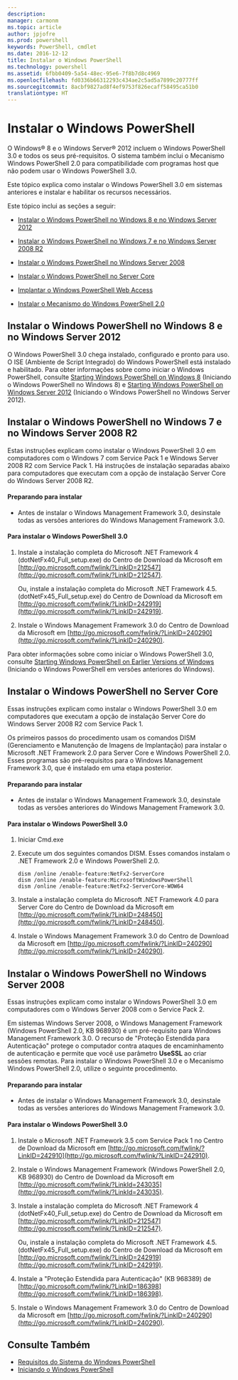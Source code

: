 ```yaml
---
description: 
manager: carmonm
ms.topic: article
author: jpjofre
ms.prod: powershell
keywords: PowerShell, cmdlet
ms.date: 2016-12-12
title: Instalar o Windows PowerShell
ms.technology: powershell
ms.assetid: 6fbb0409-5a54-48ec-95e6-7f8b7d8c4969
ms.openlocfilehash: fd0336b66312293c434ae2c5ad5a7899c20777ff
ms.sourcegitcommit: 8acbf9827ad8f4ef9753f826ecaff58495ca51b0
translationtype: HT
---
```

# <a name="installing-windows-powershell"></a>Instalar o Windows PowerShell
O Windows® 8 e o Windows Server® 2012 incluem o Windows PowerShell 3.0 e todos os seus pré-requisitos. O sistema também inclui o Mecanismo Windows PowerShell 2.0 para compatibilidade com programas host que não podem usar o Windows PowerShell 3.0.

Este tópico explica como instalar o Windows PowerShell 3.0 em sistemas anteriores e instalar e habilitar os recursos necessários.

Este tópico inclui as seções a seguir:

-   [Instalar o Windows PowerShell no Windows 8 e no Windows Server 2012](Installing-Windows-PowerShell.md#BKMK_InstallingOnWindows8andWindowsServer2012)

-   [Instalar o Windows PowerShell no Windows 7 e no Windows Server 2008 R2](Installing-Windows-PowerShell.md#BKMK_InstallingOnWindows7andWindowsServer2008R2)

-   [Instalar o Windows PowerShell no Windows Server 2008](Installing-Windows-PowerShell.md#BKMK_InstallingOnWindowsServer2008LH)

-   [Instalar o Windows PowerShell no Server Core](Installing-Windows-PowerShell.md#BKMK_InstallingOnServerCore)

-   [Implantar o Windows PowerShell Web Access](https://technet.microsoft.com/en-us/library/639d0eff-98a3-4124-b52c-26921ebd98b0)

-   [Instalar o Mecanismo do Windows PowerShell 2.0](Installing-the-Windows-PowerShell-2.0-Engine.md)

## <a name="a-namebkmkinstallingonwindows8andwindowsserver2012ainstalling-windows-powershell-on-windows-8-and-windows-server-2012"></a><a name="BKMK_InstallingOnWindows8andWindowsServer2012"></a>Instalar o Windows PowerShell no Windows 8 e no Windows Server 2012
O Windows PowerShell 3.0 chega instalado, configurado e pronto para uso. O ISE (Ambiente de Script Integrado) do Windows PowerShell está instalado e habilitado. Para obter informações sobre como iniciar o Windows PowerShell, consulte [Starting Windows PowerShell on Windows 8](https://technet.microsoft.com/en-us/library/d7be1668-8617-4890-ad90-dd9765fbd2c3) (Iniciando o Windows PowerShell no Windows 8) e [Starting Windows PowerShell on Windows Server 2012](https://technet.microsoft.com/library/hh831491.aspx#BKMK_powershell) (Iniciando o Windows PowerShell no Windows Server 2012).

## <a name="a-namebkmkinstallingonwindows7andwindowsserver2008r2ainstalling-windows-powershell-on-windows-7-and-windows-server-2008-r2"></a><a name="BKMK_InstallingOnWindows7andWindowsServer2008R2"></a>Instalar o Windows PowerShell no Windows 7 e no Windows Server 2008 R2
Estas instruções explicam como instalar o Windows PowerShell 3.0 em computadores com o Windows 7 com Service Pack 1 e Windows Server 2008 R2 com Service Pack 1. Há instruções de instalação separadas abaixo para computadores que executam com a opção de instalação Server Core do Windows Server 2008 R2.

#### <a name="getting-ready-to-install"></a>Preparando para instalar

-   Antes de instalar o Windows Management Framework 3.0, desinstale todas as versões anteriores do Windows Management Framework 3.0.

#### <a name="to-install-windows-powershell-30"></a>Para instalar o Windows PowerShell 3.0

1.  Instale a instalação completa do Microsoft .NET Framework 4 (dotNetFx40_Full_setup.exe) do Centro de Download da Microsoft em [http://go.microsoft.com/fwlink/?LinkID=212547](http://go.microsoft.com/fwlink/?LinkID=212547).

    Ou, instale a instalação completa do Microsoft .NET Framework 4.5.(dotNetFx45_Full_setup.exe) do Centro de Download da Microsoft em [http://go.microsoft.com/fwlink/?LinkID=242919](http://go.microsoft.com/fwlink/?LinkID=242919).

2.  Instale o Windows Management Framework 3.0 do Centro de Download da Microsoft em [http://go.microsoft.com/fwlink/?LinkID=240290](http://go.microsoft.com/fwlink/?LinkID=240290).

Para obter informações sobre como iniciar o Windows PowerShell 3.0, consulte [Starting Windows PowerShell on Earlier Versions of Windows](Starting-Windows-PowerShell-on-Earlier-Versions-of-Windows.md) (Iniciando o Windows PowerShell em versões anteriores do Windows).

## <a name="a-namebkmkinstallingonservercoreainstalling-windows-powershell-on-server-core"></a><a name="BKMK_InstallingOnServerCore"></a>Instalar o Windows PowerShell no Server Core
Essas instruções explicam como instalar o Windows PowerShell 3.0 em computadores que executam a opção de instalação Server Core do Windows Server 2008 R2 com Service Pack 1.

Os primeiros passos do procedimento usam os comandos DISM (Gerenciamento e Manutenção de Imagens de Implantação) para instalar o Microsoft .NET Framework 2.0 para Server Core e Windows PowerShell 2.0. Esses programas são pré-requisitos para o Windows Management Framework 3.0, que é instalado em uma etapa posterior.

#### <a name="getting-ready-to-install"></a>Preparando para instalar

-   Antes de instalar o Windows Management Framework 3.0, desinstale todas as versões anteriores do Windows Management Framework 3.0.

#### <a name="to-install-windows-powershell-30"></a>Para instalar o Windows PowerShell 3.0

1.  Iniciar Cmd.exe

2.  Execute um dos seguintes comandos DISM. Esses comandos instalam o .NET Framework 2.0 e Windows PowerShell 2.0.

    ```
    dism /online /enable-feature:NetFx2-ServerCore
    dism /online /enable-feature:MicrosoftWindowsPowerShell
    dism /online /enable-feature:NetFx2-ServerCore-WOW64
    ```

3.  Instale a instalação completa do Microsoft .NET Framework 4.0 para Server Core do Centro de Download da Microsoft em [http://go.microsoft.com/fwlink/?LinkID=248450](http://go.microsoft.com/fwlink/?LinkID=248450).

4.  Instale o Windows Management Framework 3.0 do Centro de Download da Microsoft em [http://go.microsoft.com/fwlink/?LinkID=240290](http://go.microsoft.com/fwlink/?LinkID=240290).

## <a name="a-namebkmkinstallingonwindowsserver2008lhainstalling-windows-powershell-on-windows-server-2008"></a><a name="BKMK_InstallingOnWindowsServer2008LH"></a>Instalar o Windows PowerShell no Windows Server 2008
Essas instruções explicam como instalar o Windows PowerShell 3.0 em computadores com o Windows Server 2008 com o Service Pack 2.

Em sistemas Windows Server 2008, o Windows Management Framework (Windows PowerShell 2.0, KB 968930) é um pré-requisito para Windows Management Framework 3.0. O recurso de "Proteção Estendida para Autenticação" protege o computador contra ataques de encaminhamento de autenticação e permite que você use parâmetro **UseSSL** ao criar sessões remotas. Para instalar o Windows PowerShell 3.0 e o Mecanismo Windows PowerShell 2.0, utilize o seguinte procedimento.

#### <a name="getting-ready-to-install"></a>Preparando para instalar

-   Antes de instalar o Windows Management Framework 3.0, desinstale todas as versões anteriores do Windows Management Framework 3.0.

#### <a name="to-install-windows-powershell-30"></a>Para instalar o Windows PowerShell 3.0

1.  Instale o Microsoft .NET Framework 3.5 com Service Pack 1 no Centro de Download da Microsoft em [http://go.microsoft.com/fwlink/?LinkID=242910](http://go.microsoft.com/fwlink/?LinkID=242910).

2.  Instale o Windows Management Framework (Windows PowerShell 2.0, KB 968930) do Centro de Download da Microsoft em [http://go.microsoft.com/fwlink/?LinkId=243035](http://go.microsoft.com/fwlink/?LinkId=243035).

3.  Instale a instalação completa do Microsoft .NET Framework 4 (dotNetFx40_Full_setup.exe) do Centro de Download da Microsoft em [http://go.microsoft.com/fwlink/?LinkID=212547](http://go.microsoft.com/fwlink/?LinkID=212547).

    Ou, instale a instalação completa do Microsoft .NET Framework 4.5.(dotNetFx45_Full_setup.exe) do Centro de Download da Microsoft em [http://go.microsoft.com/fwlink/?LinkID=242919](http://go.microsoft.com/fwlink/?LinkID=242919).

4.  Instale a "Proteção Estendida para Autenticação" (KB 968389) de [http://go.microsoft.com/fwlink/?LinkID=186398](http://go.microsoft.com/fwlink/?LinkID=186398).

5.  Instale o Windows Management Framework 3.0 do Centro de Download da Microsoft em [http://go.microsoft.com/fwlink/?LinkID=240290](http://go.microsoft.com/fwlink/?LinkID=240290).

## <a name="see-also"></a>Consulte Também
- [Requisitos do Sistema do Windows PowerShell](Windows-PowerShell-System-Requirements.md)
- [Iniciando o Windows PowerShell](https://technet.microsoft.com/en-us/library/8ec8c2d7-8e7c-4722-a3d2-498fe5739a8e)

